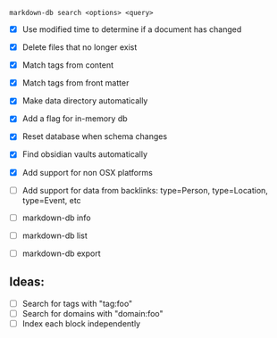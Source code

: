 ```
markdown-db search <options> <query>
```

- [x] Use modified time to determine if a document has changed
- [x] Delete files that no longer exist
- [x] Match tags from content
- [x] Match tags from front matter
- [x] Make data directory automatically
- [x] Add a flag for in-memory db
- [x] Reset database when schema changes
- [x] Find obsidian vaults automatically
- [x] Add support for non OSX platforms
- [ ] Add support for data from backlinks: type=Person, type=Location, type=Event, etc

- [ ] markdown-db info
- [ ] markdown-db list
- [ ] markdown-db export

## Ideas:

- [ ] Search for tags with "tag:foo"
- [ ] Search for domains with "domain:foo"
- [ ] Index each block independently
